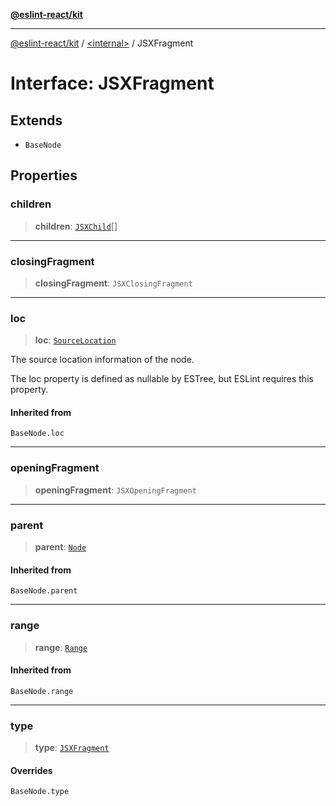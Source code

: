[**@eslint-react/kit**](../../README.md)

***

[@eslint-react/kit](../../README.md) / [\<internal\>](../README.md) / JSXFragment

# Interface: JSXFragment

## Extends

- `BaseNode`

## Properties

### children

> **children**: [`JSXChild`](../type-aliases/JSXChild-1.md)[]

***

### closingFragment

> **closingFragment**: `JSXClosingFragment`

***

### loc

> **loc**: [`SourceLocation`](SourceLocation.md)

The source location information of the node.

The loc property is defined as nullable by ESTree, but ESLint requires this property.

#### Inherited from

`BaseNode.loc`

***

### openingFragment

> **openingFragment**: `JSXOpeningFragment`

***

### parent

> **parent**: [`Node`](../type-aliases/Node.md)

#### Inherited from

`BaseNode.parent`

***

### range

> **range**: [`Range`](../type-aliases/Range.md)

#### Inherited from

`BaseNode.range`

***

### type

> **type**: [`JSXFragment`](../README.md#jsxfragment)

#### Overrides

`BaseNode.type`
